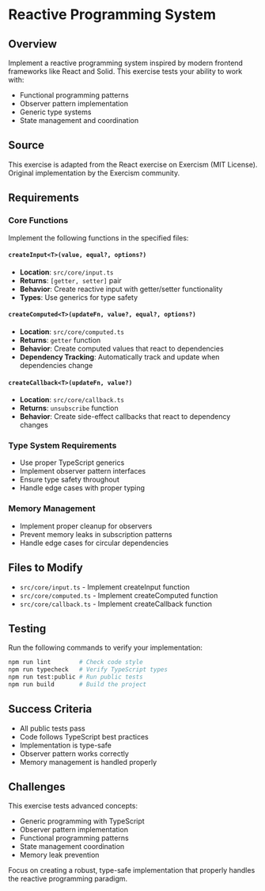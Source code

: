 # Reactive Programming System

## Overview

Implement a reactive programming system inspired by modern frontend frameworks like React and Solid. This exercise tests your ability to work with:

- Functional programming patterns
- Observer pattern implementation
- Generic type systems
- State management and coordination

## Source

This exercise is adapted from the React exercise on Exercism (MIT License). Original implementation by the Exercism community.

## Requirements

### Core Functions

Implement the following functions in the specified files:

#### `createInput<T>(value, equal?, options?)`
- **Location**: `src/core/input.ts`
- **Returns**: `[getter, setter]` pair
- **Behavior**: Create reactive input with getter/setter functionality
- **Types**: Use generics for type safety

#### `createComputed<T>(updateFn, value?, equal?, options?)`
- **Location**: `src/core/computed.ts`
- **Returns**: `getter` function
- **Behavior**: Create computed values that react to dependencies
- **Dependency Tracking**: Automatically track and update when dependencies change

#### `createCallback<T>(updateFn, value?)`
- **Location**: `src/core/callback.ts`
- **Returns**: `unsubscribe` function
- **Behavior**: Create side-effect callbacks that react to dependency changes

### Type System Requirements

- Use proper TypeScript generics
- Implement observer pattern interfaces
- Ensure type safety throughout
- Handle edge cases with proper typing

### Memory Management

- Implement proper cleanup for observers
- Prevent memory leaks in subscription patterns
- Handle edge cases for circular dependencies

## Files to Modify

- `src/core/input.ts` - Implement createInput function
- `src/core/computed.ts` - Implement createComputed function  
- `src/core/callback.ts` - Implement createCallback function

## Testing

Run the following commands to verify your implementation:

```bash
npm run lint        # Check code style
npm run typecheck   # Verify TypeScript types
npm run test:public # Run public tests
npm run build       # Build the project
```

## Success Criteria

- All public tests pass
- Code follows TypeScript best practices
- Implementation is type-safe
- Observer pattern works correctly
- Memory management is handled properly

## Challenges

This exercise tests advanced concepts:
- Generic programming with TypeScript
- Observer pattern implementation
- Functional programming patterns
- State management coordination
- Memory leak prevention

Focus on creating a robust, type-safe implementation that properly handles the reactive programming paradigm.